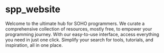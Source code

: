# spp_website
Welcome to the ultimate hub for SOHO programmers. We curate a comprehensive collection of resources, mostly free, to empower your programming journey. With our easy-to-use interface, access everything you need in just one click. Simplify your search for tools, tutorials, and inspiration, all in one place.
